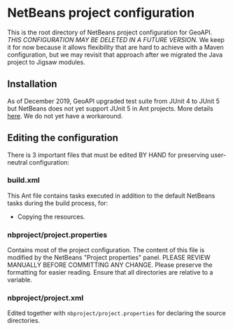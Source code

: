 # NetBeans project configuration

This is the root directory of NetBeans project configuration for GeoAPI.
*THIS CONFIGURATION MAY BE DELETED IN A FUTURE VERSION.* We keep it for
now because it allows flexibility that are hard to achieve with a Maven
configuration, but we may revisit that approach after we migrated the
Java project to Jigsaw modules.


## Installation

As of December 2019, GeoAPI upgraded test suite from JUnit 4 to JUnit 5
but NetBeans does not yet support JUnit 5 in Ant projects. More details
[here](https://blogs.apache.org/netbeans/entry/junit-5-apache-ant-and).
We do not yet have a workaround.


## Editing the configuration

There is 3 important files that must be edited BY HAND for preserving user-
neutral configuration:


### build.xml

This Ant file contains tasks executed in addition to the default NetBeans
tasks during the build process, for:

* Copying the resources.


### nbproject/project.properties

Contains most of the project configuration. The content of this file is
modified by the NetBeans "Project properties" panel. PLEASE REVIEW MANUALLY
BEFORE COMMITTING ANY CHANGE. Please preserve the formatting for easier
reading. Ensure that all directories are relative to a variable.


### nbproject/project.xml

Edited together with `nbproject/project.properties` for declaring the source
directories.
